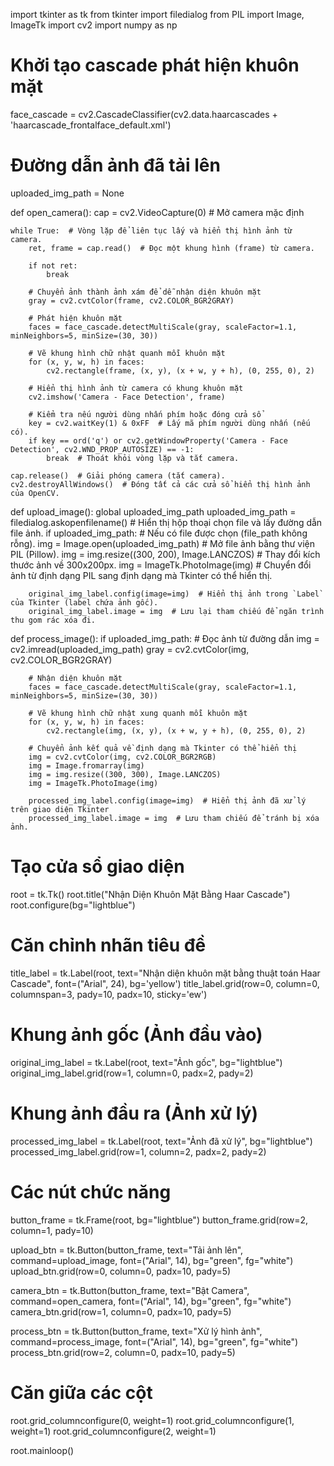 import tkinter as tk
from tkinter import filedialog
from PIL import Image, ImageTk
import cv2
import numpy as np

# Khởi tạo cascade phát hiện khuôn mặt
face_cascade = cv2.CascadeClassifier(cv2.data.haarcascades + 'haarcascade_frontalface_default.xml')

# Đường dẫn ảnh đã tải lên
uploaded_img_path = None

def open_camera():
    cap = cv2.VideoCapture(0)  # Mở camera mặc định

    while True:  # Vòng lặp để liên tục lấy và hiển thị hình ảnh từ camera.
        ret, frame = cap.read()  # Đọc một khung hình (frame) từ camera.

        if not ret:
            break

        # Chuyển ảnh thành ảnh xám để dễ nhận diện khuôn mặt
        gray = cv2.cvtColor(frame, cv2.COLOR_BGR2GRAY)

        # Phát hiện khuôn mặt
        faces = face_cascade.detectMultiScale(gray, scaleFactor=1.1, minNeighbors=5, minSize=(30, 30))

        # Vẽ khung hình chữ nhật quanh mỗi khuôn mặt
        for (x, y, w, h) in faces:
            cv2.rectangle(frame, (x, y), (x + w, y + h), (0, 255, 0), 2)

        # Hiển thị hình ảnh từ camera có khung khuôn mặt
        cv2.imshow('Camera - Face Detection', frame)

        # Kiểm tra nếu người dùng nhấn phím hoặc đóng cửa sổ
        key = cv2.waitKey(1) & 0xFF  # Lấy mã phím người dùng nhấn (nếu có).
        if key == ord('q') or cv2.getWindowProperty('Camera - Face Detection', cv2.WND_PROP_AUTOSIZE) == -1:
            break  # Thoát khỏi vòng lặp và tắt camera.

    cap.release()  # Giải phóng camera (tắt camera).
    cv2.destroyAllWindows()  # Đóng tất cả các cửa sổ hiển thị hình ảnh của OpenCV.

def upload_image():
    global uploaded_img_path
    uploaded_img_path = filedialog.askopenfilename()  # Hiển thị hộp thoại chọn file và lấy đường dẫn file ảnh.
    if uploaded_img_path:  # Nếu có file được chọn (file_path không rỗng).
        img = Image.open(uploaded_img_path)  # Mở file ảnh bằng thư viện PIL (Pillow).
        img = img.resize((300, 200), Image.LANCZOS)  # Thay đổi kích thước ảnh về 300x200px.
        img = ImageTk.PhotoImage(img)  # Chuyển đổi ảnh từ định dạng PIL sang định dạng mà Tkinter có thể hiển thị.

        original_img_label.config(image=img)  # Hiển thị ảnh trong `Label` của Tkinter (label chứa ảnh gốc).
        original_img_label.image = img  # Lưu lại tham chiếu để ngăn trình thu gom rác xóa đi.

def process_image():
    if uploaded_img_path:
        # Đọc ảnh từ đường dẫn
        img = cv2.imread(uploaded_img_path)
        gray = cv2.cvtColor(img, cv2.COLOR_BGR2GRAY)

        # Nhận diện khuôn mặt
        faces = face_cascade.detectMultiScale(gray, scaleFactor=1.1, minNeighbors=5, minSize=(30, 30))

        # Vẽ khung hình chữ nhật xung quanh mỗi khuôn mặt
        for (x, y, w, h) in faces:
            cv2.rectangle(img, (x, y), (x + w, y + h), (0, 255, 0), 2)

        # Chuyển ảnh kết quả về định dạng mà Tkinter có thể hiển thị
        img = cv2.cvtColor(img, cv2.COLOR_BGR2RGB)
        img = Image.fromarray(img)
        img = img.resize((300, 300), Image.LANCZOS)
        img = ImageTk.PhotoImage(img)

        processed_img_label.config(image=img)  # Hiển thị ảnh đã xử lý trên giao diện Tkinter
        processed_img_label.image = img  # Lưu tham chiếu để tránh bị xóa ảnh.

# Tạo cửa sổ giao diện
root = tk.Tk()
root.title("Nhận Diện Khuôn Mặt Bằng Haar Cascade")
root.configure(bg="lightblue")

# Căn chỉnh nhãn tiêu đề
title_label = tk.Label(root, text="Nhận diện khuôn mặt bằng thuật toán Haar Cascade", font=("Arial", 24), bg='yellow')
title_label.grid(row=0, column=0, columnspan=3, pady=10, padx=10, sticky='ew')

# Khung ảnh gốc (Ảnh đầu vào)
original_img_label = tk.Label(root, text="Ảnh gốc", bg="lightblue")
original_img_label.grid(row=1, column=0, padx=2, pady=2)

# Khung ảnh đầu ra (Ảnh xử lý)
processed_img_label = tk.Label(root, text="Ảnh đã xử lý", bg="lightblue")
processed_img_label.grid(row=1, column=2, padx=2, pady=2)

# Các nút chức năng
button_frame = tk.Frame(root, bg="lightblue")
button_frame.grid(row=2, column=1, pady=10)

upload_btn = tk.Button(button_frame, text="Tải ảnh lên", command=upload_image, font=("Arial", 14), bg="green", fg="white")
upload_btn.grid(row=0, column=0, padx=10, pady=5)

camera_btn = tk.Button(button_frame, text="Bật Camera", command=open_camera, font=("Arial", 14), bg="green", fg="white")
camera_btn.grid(row=1, column=0, padx=10, pady=5)

process_btn = tk.Button(button_frame, text="Xử lý hình ảnh", command=process_image, font=("Arial", 14), bg="green", fg="white")
process_btn.grid(row=2, column=0, padx=10, pady=5)

# Căn giữa các cột
root.grid_columnconfigure(0, weight=1)
root.grid_columnconfigure(1, weight=1)
root.grid_columnconfigure(2, weight=1)

root.mainloop()
